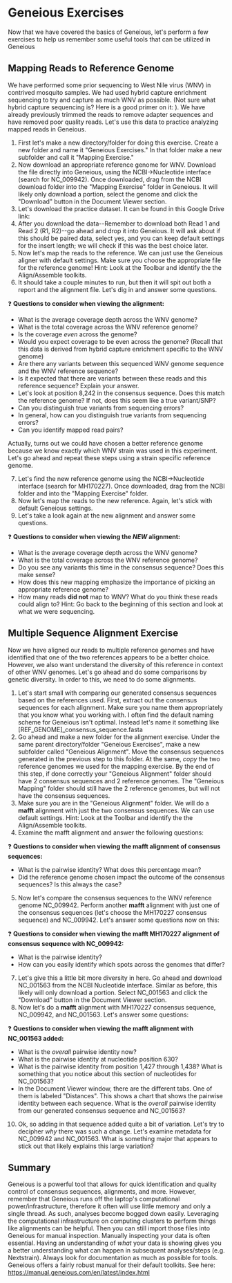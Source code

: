 # Geneious Exercises
Now that we have covered the basics of Geneious, let's perform a few exercises to help us remember some useful tools that can be utilized in Geneious

## Mapping Reads to Reference Genome
We have performed some prior sequencing to West Nile virus (WNV) in contrived mosquito samples. We had used hybrid capture enrichment sequencing to try and capture as much WNV as possible. (Not sure what hybrid capture sequencing is? Here is a good primer on it: ). We have already previously trimmed the reads to remove adapter sequences and have removed poor quality reads. Let's use this data to practice analyzing mapped reads in Geneious.

1. First let's make a new directory/folder for doing this exercise. Create a new folder and name it "Geneious Exercises." In that folder make a new subfolder and call it "Mapping Exercise."
2. Now download an appropriate reference genome for WNV. Download the file directly into Geneious, using the NCBI->Nucleotide interface (search for NC_009942). Once downloaded, drag from the NCBI download folder into the "Mapping Exercise" folder in Geneious. It will likely only download a portion, select the genome and click the "Download" button in the Document Viewer section.
3. Let's download the practice dataset. It can be found in this Google Drive link:
4. After you download the data--Remember to download both Read 1 and Read 2 (R1, R2)--go ahead and drop it into Geneious. It will ask about if this should be paired data, select yes, and you can keep default settings for the insert length; we will check if this was the best choice later.
5. Now let's map the reads to the reference. We can just use the Geneious aligner with default settings. Make sure you choose the appropriate file for the reference genome! Hint: Look at the Toolbar and identify the the Align/Assemble toolkits.
6. It should take a couple minutes to run, but then it will spit out both a report and the alignment file. Let's dig in and answer some questions.


:question: **Questions to consider when viewing the alignment:**
- What is the average coverage depth across the WNV genome?
- What is the total coverage across the WNV reference genome?
- Is the coverage *even* across the genome?
- Would you expect coverage to be even across the genome?  (Recall that this data is derived from hybrid capture enrichment specific to the WNV genome)
- Are there any variants between this sequenced WNV genome sequence and the WNV reference sequence?
- Is it expected that there are variants between these reads and this reference sequence?  Explain your answer.
- Let's look at position 8,242 in the consensus sequence. Does this match the reference genome? If not, does this seem like a true variant/SNP?
- Can you distinguish true variants from sequencing errors?
- In general, how can you distinguish true variants from sequencing errors?
- Can you identify mapped read pairs?

Actually, turns out we could have chosen a better reference genome because we know exactly which WNV strain was used in this experiment. Let's go ahead and repeat these steps using a strain specific reference genome.

7. Let's find the new reference genome using the NCBI->Nucleotide interface (search for MH170227). Once downloaded, drag from the NCBI folder and into the "Mapping Exercise" folder.
8. Now let's map the reads to the new reference. Again, let's stick with default Geneious settings.
9. Let's take a look again at the new alignment and answer some questions.

:question: **Questions to consider when viewing the _NEW_ alignment:**
- What is the average coverage depth across the WNV genome?
- What is the total coverage across the WNV reference genome?
- Do you see any variants this time in the consensus sequence? Does this make sense?
- How does this new mapping emphasize the importance of picking an appropriate reference genome?
- How many reads **did not** map to WNV? What do you think these reads could align to? Hint: Go back to the beginning of this section and look at what we were sequencing.

## Multiple Sequence Alignment Exercise
Now we have aligned our reads to multiple reference genomes and have identified that one of the two references appears to be a better choice. However, we also want understand the diversity of this reference in context of other WNV genomes. Let's go ahead and do some comparisons by genetic diversity. In order to this, we need to do some alignments. 

1. Let's start small with comparing our generated consensus sequences based on the references used. First, extract out the consensus sequences for each alignment. Make sure you name them appropriately that you know what you working with. I often find the default naming scheme for Geneious isn't optimal. Instead let's name it something like [REF_GENOME]_consensus_sequence.fasta
2. Go ahead and make a new folder for the alignment exercise. Under the same parent directory/folder "Geneious Exercises", make a new subfolder called "Geneious Alignment". Move the consensus sequences generated in the previous step to this folder. At the same, _copy_ the two reference genomes we used for the mapping exercise. By the end of this step, if done correctly your "Geneious Alignment" folder should have 2 consensus sequences and 2 reference genomes. The "Geneious Mapping" folder should still have the 2 reference genomes, but will not have the consensus sequences.
3. Make sure you are in the "Geneious Alignment" folder. We will do a **mafft** alignment with just the two consensus sequences. We can use default settings. Hint: Look at the Toolbar and identify the the Align/Assemble toolkits.
4. Examine the mafft alignment and answer the following questions:

:question: **Questions to consider when viewing the mafft alignment of consensus sequences:**

- What is the pairwise identity? What does this percentage mean?
- Did the reference genome chosen impact the outcome of the consensus sequences? Is this always the case? 

5. Now let's compare the consensus sequences to the WNV reference genome NC_009942. Perform another **mafft** alignment with just one of the consensus sequences (let's choose the MH170227 consensus sequence) and NC_009942. Let's answer some questions now on this:

:question: **Questions to consider when viewing the mafft MH170227 alignment of consensus sequence with NC_009942:**

- What is the pairwise identity?
- How can you easily identify which spots across the genomes that differ?

7. Let's give this a little bit more diversity in here. Go ahead and download NC_001563 from the NCBI Nucleotide interface. Similar as before, this likely will only download a portion. Select NC_001563 and click the "Download" button in the Document Viewer section.
8. Now let's do a **mafft** alignment with MH170227 consensus sequence, NC_009942, and NC_001563. Let's answer some questions:

:question: **Questions to consider when viewing the mafft alignment with NC_001563 added:**

- What is the *overall* pairwise identity now?
- What is the pairwise identity at nucleotide position 630?
- What is the pairwise identity from position 1,427 through 1,438? What is something that you notice about this section of nucleotides for NC_001563?
- In the Document Viewer window, there are the different tabs. One of them is labeled "Distances". This shows a chart that shows the pairwise identity between each sequence. What is the *overall* pairwise identity from our generated consensus sequence and NC_001563?

10. Ok, so adding in that sequence added quite a bit of variation. Let's try to decipher *why* there was such a change. Let's examine metadata for NC_009942 and NC_001563. What is something major that appears to stick out that likely explains this large variation?

## Summary
Geneious is a powerful tool that allows for quick identification and quality control of consensus sequences, alignments, and more. However, remember that Geneious runs off the laptop's computational power/infrastructure, therefore it often will use little memory and only a single thread. As such, analyses become bogged down easily. Leveraging the computational infrastructure on computing clusters to perform things like alignments can be helpful. Then you can still import those files into Geneious for manual inspection. Manually inspecting your data is often essential. Having an understanding of *what* your data is showing gives you a better understanding what can happen in subsequent analyses/steps (e.g. Nextstrain). Always look for documentation as much as possible for tools. Geneious offers a fairly robust manual for their default toolkits. See here: https://manual.geneious.com/en/latest/index.html 

